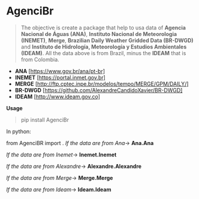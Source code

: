 # AgenciBr

> The objective is create a package that help to usa data of **Agencia Nacional de Águas (ANA)**, **Instituto Nacional de Meteorologia (INEMET)**, **Merge**, **Brazilian Daily Weather Gridded Data (BR-DWGD)** and **Instituto de Hidrología, Meteorología y Estudios Ambientales (IDEAM)**. All the data above is from Brazil, minus the **IDEAM** that is from Colombia.
 
 - **ANA** [https://www.gov.br/ana/pt-br]
 - **INEMET** [https://portal.inmet.gov.br]
 - **MERGE** [http://ftp.cptec.inpe.br/modelos/tempo/MERGE/GPM/DAILY/]
 - **BR-DWGD** [https://github.com/AlexandreCandidoXavier/BR-DWGD]
 - **IDEAM** [http://www.ideam.gov.co]

**Usage**
> pip install AgenciBr  

In python:

from AgenciBR import .
_If the data are from Ana_-> **Ana.Ana**

_If the data are from Inemet_-> **Inemet.Inemet** 

_If the data are from Alexandre_-> **Alexandre.Alexandre** 


_If the data are from Merge_-> **Merge.Merge** 


_If the data are from Ideam_-> **Ideam.Ideam** 


 
 
